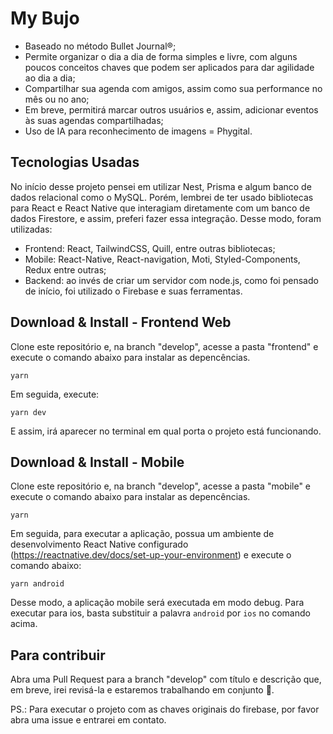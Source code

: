 # My Bujo

* Baseado no método Bullet Journal®;
* Permite organizar o dia a dia de forma simples e livre, com alguns poucos conceitos chaves que podem ser aplicados para dar agilidade ao dia a dia;
* Compartilhar sua agenda com amigos, assim como sua performance no mês ou no ano;
* Em breve, permitirá marcar outros usuários e, assim, adicionar eventos às suas agendas compartilhadas;
* Uso de IA para reconhecimento de imagens = Phygital.

## Tecnologias Usadas

No início desse projeto pensei em utilizar Nest, Prisma e algum banco de dados relacional como o MySQL. Porém, lembrei de ter usado bibliotecas para React e React Native que interagiam diretamente com um banco de dados Firestore, e assim, preferi fazer essa integração. Desse modo, foram utilizadas:

* Frontend: React, TailwindCSS, Quill, entre outras bibliotecas;
* Mobile: React-Native, React-navigation, Moti, Styled-Components, Redux entre outras;
* Backend: ao invés de criar um servidor com node.js, como foi pensado de início, foi utilizado o Firebase e suas ferramentas.

## Download & Install - Frontend Web

Clone este repositório e, na branch "develop", acesse a pasta "frontend" e execute o comando abaixo para instalar as depencências.

```yarn```

Em seguida, execute: 

```yarn dev```

E assim, irá aparecer no terminal em qual porta o projeto está funcionando.


## Download & Install - Mobile

Clone este repositório e, na branch "develop", acesse a pasta "mobile" e execute o comando abaixo para instalar as depencências.

```yarn```

Em seguida, para executar a aplicação, possua um ambiente de desenvolvimento React Native configurado (https://reactnative.dev/docs/set-up-your-environment) e execute o comando abaixo:

```yarn android```

Desse modo, a aplicação mobile será executada em modo debug. Para executar para ios, basta substituir a palavra `android` por `ios` no comando acima.

## Para contribuir

Abra uma Pull Request para a branch "develop" com título e descrição que, em breve, irei revisá-la e estaremos trabalhando em conjunto 🥳.

PS.: Para executar o projeto com as chaves originais do firebase, por favor abra uma issue e entrarei em contato. 
